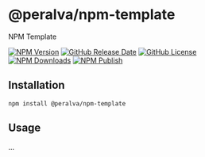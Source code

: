 # @peralva/npm-template

NPM Template

[![NPM Version](https://img.shields.io/npm/v/%40peralva%2Fnpm-template)](https://www.npmjs.com/package/@peralva/npm-template?activeTab=versions)
[![GitHub Release Date](https://img.shields.io/github/release-date/peralva/npm-template)](https://github.com/peralva/npm-template/releases)
[![GitHub License](https://img.shields.io/github/license/peralva/npm-template)](https://github.com/peralva/npm-template?tab=MIT-1-ov-file#readme)
[![NPM Downloads](https://img.shields.io/npm/dm/%40peralva%2Fnpm-template)](https://www.npmjs.com/package/@peralva/npm-template)
[![NPM Publish](https://github.com/peralva/npm-template/actions/workflows/npm-publish.yml/badge.svg)](https://github.com/peralva/npm-template/actions/workflows/npm-publish.yml)

## Installation

    npm install @peralva/npm-template

## Usage

...
